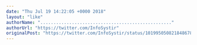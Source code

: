 ```yaml
---
date: "Thu Jul 19 14:22:05 +0000 2018"
layout: "like"
authorName: ".................................................."
authorUrl: "https://twitter.com/InfoSystir"
originalPost: "https://twitter.com/InfoSystir/status/1019950508218486786"
---
```

